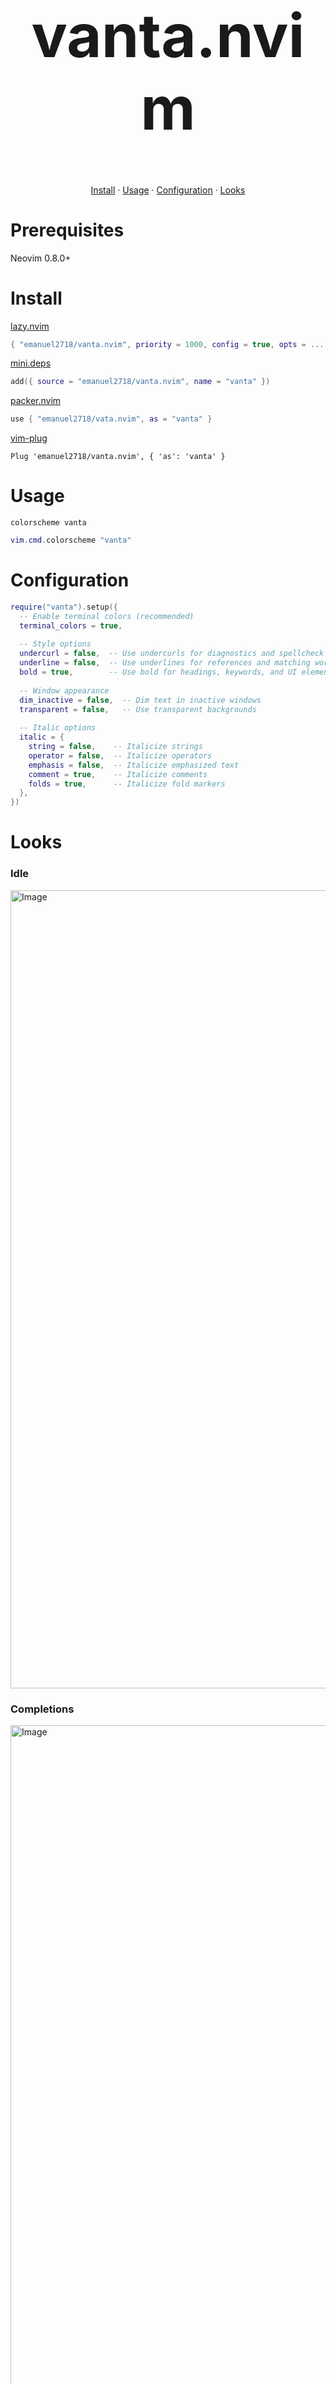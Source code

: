 <h1 align="center" style="font-size: 6rem;">
vanta.nvim
</h1>

<p align="center">
    <a href="#install">Install</a>
    ·
    <a href="#usage">Usage</a>
    ·
    <a href="#configuration">Configuration</a>
    ·
    <a href="#looks">Looks</a>
  </p>
</p>



# Prerequisites

Neovim 0.8.0+


# Install

[lazy.nvim](https://github.com/folke/lazy.nvim)
```lua
{ "emanuel2718/vanta.nvim", priority = 1000, config = true, opts = ...  }
```

[mini.deps](https://github.com/echasnovski/mini.nvim/blob/main/readmes/mini-deps.md)
```lua
add({ source = "emanuel2718/vanta.nvim", name = "vanta" })
```

[packer.nvim](https://github.com/wbthomason/packer.nvim)
```lua
use { "emanuel2718/vata.nvim", as = "vanta" }
```

[vim-plug](https://github.com/junegunn/vim-plug)
```vim
Plug 'emanuel2718/vanta.nvim', { 'as': 'vanta' }
```

# Usage

```vim
colorscheme vanta
```

```lua
vim.cmd.colorscheme "vanta"
```
# Configuration
```lua
require("vanta").setup({
  -- Enable terminal colors (recommended)
  terminal_colors = true,
  
  -- Style options
  undercurl = false,  -- Use undercurls for diagnostics and spellcheck
  underline = false,  -- Use underlines for references and matching words
  bold = true,        -- Use bold for headings, keywords, and UI elements
  
  -- Window appearance
  dim_inactive = false,  -- Dim text in inactive windows
  transparent = false,   -- Use transparent backgrounds
  
  -- Italic options
  italic = {
    string = false,    -- Italicize strings
    operator = false,  -- Italicize operators
    emphasis = false,  -- Italicize emphasized text
    comment = true,    -- Italicize comments
    folds = true,      -- Italicize fold markers
  },
})
```


# Looks

### Idle

<img width="1277" alt="Image" src="https://github.com/user-attachments/assets/fbe3c520-2a10-4bfa-aacc-f143bbc021fe" />


### Completions

<img width="1276" alt="Image" src="https://github.com/user-attachments/assets/0b664374-28ba-4008-b7d1-695a9f9b367f" />

